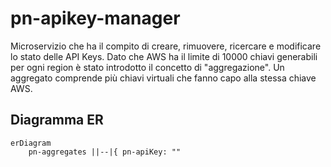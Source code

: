 # pn-apikey-manager
Microservizio che ha il compito di creare, rimuovere, ricercare e modificare lo stato delle API Keys.
Dato che AWS ha il limite di 10000 chiavi generabili per ogni region è stato introdotto il concetto di "aggregazione". Un aggregato comprende più chiavi virtuali che fanno capo alla stessa chiave AWS.

## Diagramma ER

```mermaid
erDiagram
    pn-aggregates ||--|{ pn-apiKey: ""
```